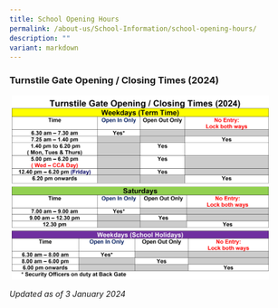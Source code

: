 ```yaml
---
title: School Opening Hours
permalink: /about-us/School-Information/school-opening-hours/
description: ""
variant: markdown
---
```

### Turnstile Gate Opening / Closing Times (2024)



&nbsp;<img src="/images/back_gate_2.jpg" style="width:90%">
 
 _Updated as of 3 January 2024_